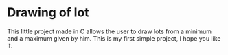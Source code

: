 # Drawing of lot
This little project made in C allows the user to draw lots from a minimum and a maximum given by him.
This is my first simple project, I hope you like it.
